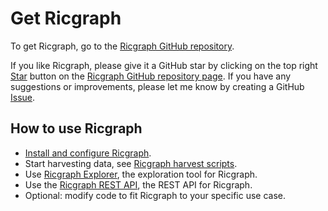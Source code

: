 # Get Ricgraph
To get Ricgraph, go to the 
[Ricgraph GitHub repository](https://github.com/UtrechtUniversity/ricgraph).

<!-- GitHub buttons from https://buttons.github.io -->
If you like Ricgraph, please give it a GitHub star by clicking on the top right
<a class="github-button" href="https://github.com/UtrechtUniversity/ricgraph"
data-color-scheme="no-preference: light; light: light; dark: light;"
data-icon="octicon-star" data-size="large" aria-label="Star
UtrechtUniversity/ricgraph on GitHub">Star</a> button on the [Ricgraph GitHub
repository page](https://github.com/UtrechtUniversity/ricgraph).  If you have
any suggestions or improvements, please let me know by creating a  GitHub <a
class="github-button"
href="https://github.com/UtrechtUniversity/ricgraph/issues"
data-color-scheme="no-preference: light; light: light; dark: light;"
data-icon="octicon-issue-opened" data-size="large" aria-label="Issue
UtrechtUniversity/ricgraph on GitHub">Issue</a>. 

## How to use Ricgraph

* [Install and configure Ricgraph](https://github.com/UtrechtUniversity/ricgraph/blob/main/docs/ricgraph_install_configure.md).
* Start harvesting data, see [Ricgraph harvest scripts](https://github.com/UtrechtUniversity/ricgraph/blob/main/docs/ricgraph_harvest_scripts.md).
* Use [Ricgraph Explorer](https://github.com/UtrechtUniversity/ricgraph/blob/main/docs/ricgraph_explorer.md),
  the exploration tool for Ricgraph. 
* Use the [Ricgraph REST API](https://github.com/UtrechtUniversity/ricgraph/blob/main/docs/ricgraph_restapi.md),
  the REST API for Ricgraph.
* Optional: modify code to fit Ricgraph to your specific use case.

